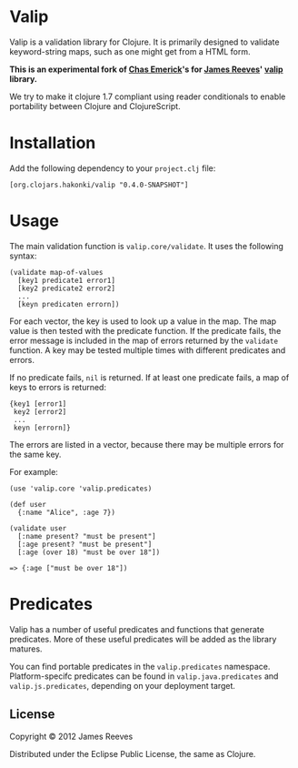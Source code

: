 # Valip

Valip is a validation library for Clojure. It is primarily designed to validate
keyword-string maps, such as one might get from a HTML form.

**This is an experimental fork of [Chas Emerick](https://github.com/cemerick)'s for [James
Reeves](http://github.com/weavejester)'
[valip](http://github.com/weavejester/valip) library.** 

We try to make it clojure 1.7 compliant using reader conditionals to enable portability between Clojure and ClojureScript.

# Installation

Add the following dependency to your `project.clj` file:

    [org.clojars.hakonki/valip "0.4.0-SNAPSHOT"]

# Usage

The main validation function is `valip.core/validate`. It uses the following
syntax:

    (validate map-of-values
      [key1 predicate1 error1]
      [key2 predicate2 error2]
      ...
      [keyn predicaten errorn])

For each vector, the key is used to look up a value in the map. The map value
is then tested with the predicate function. If the predicate fails, the error
message is included in the map of errors returned by the `validate` function. A
key may be tested multiple times with different predicates and errors.

If no predicate fails, `nil` is returned. If at least one predicate fails, a
map of keys to errors is returned:

    {key1 [error1]
     key2 [error2]
     ...
     keyn [errorn]}

The errors are listed in a vector, because there may be multiple errors for the
same key.

For example:

    (use 'valip.core 'valip.predicates)

    (def user
      {:name "Alice", :age 7})

    (validate user
      [:name present? "must be present"]
      [:age present? "must be present"]
      [:age (over 18) "must be over 18"])

    => {:age ["must be over 18"])

# Predicates

Valip has a number of useful predicates and functions that generate predicates.
More of these useful predicates will be added as the library matures.

You can find portable predicates in the `valip.predicates` namespace.
Platform-specifc predicates can be found in `valip.java.predicates` and
`valip.js.predicates`, depending on your deployment target.

## License

Copyright © 2012 James Reeves

Distributed under the Eclipse Public License, the same as Clojure.
